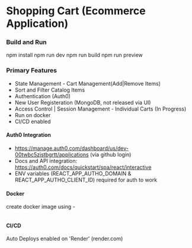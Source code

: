 # Shopping Cart (Ecommerce Application)

### Build and Run

npm install
npm run dev
npm run build
npm run preview

### Primary Features

- State Management - Cart Management(Add|Remove Items)
- Sort and Filter Catalog Items
- Authentication (Auth0)
- New User Registeration (MongoDB, not released via UI)
- Access Control | Session Management - Individual Carts (In Progress)
- Run on docker
- CI/CD enabled

#### Auth0 Integration

- https://manage.auth0.com/dashboard/us/dev-00twbc5zjstbgrtt/applications (via github login)
- Docs and API integration: https://auth0.com/docs/quickstart/spa/react/interactive
- ENV variables (REACT_APP_AUTHO_DOMAIN & REACT_APP_AUTHO_CLIENT_ID) required for auth to work

#### Docker

create docker image using -

```docker build -t ecommerce-backend-nodejs .

```

#### CI/CD

Auto Deploys enabled on 'Render' (render.com)

